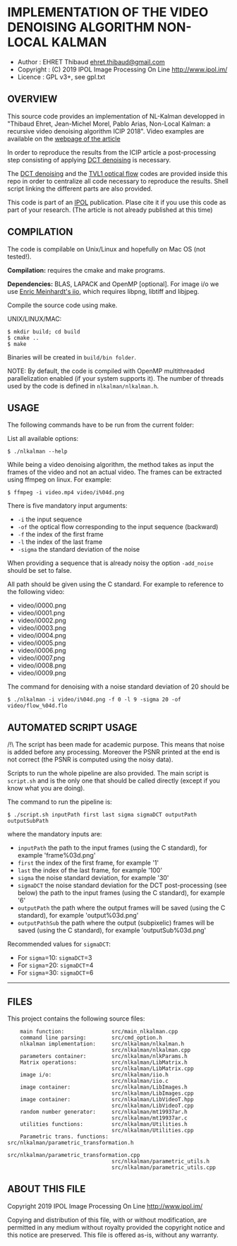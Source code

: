 IMPLEMENTATION OF THE VIDEO DENOISING ALGORITHM NON-LOCAL KALMAN
================================================================

* Author    : EHRET Thibaud <ehret.thibaud@gmail.com>
* Copyright : (C) 2019 IPOL Image Processing On Line http://www.ipol.im/
* Licence   : GPL v3+, see gpl.txt

OVERVIEW
--------

This source code provides an implementation of NL-Kalman developped in "Thibaud Ehret,
Jean-Michel Morel, Pablo Arias, Non-Local Kalman: a recursive video denoising algorithm
ICIP 2018". Video examples are available on the 
[webpage of the article](https://tehret.github.io/nlkalman)

In order to reproduce the results from the ICIP article a post-processing step consisting
of applying [DCT denoising](http://www.ipol.im/pub/art/2017/201/) is necessary.

The [DCT denoising](http://www.ipol.im/pub/art/2017/201/) and the [TVL1 optical flow](http://www.ipol.im/pub/art/2013/26/) codes are provided inside this repo in order to centralize
all code necessary to reproduce the results. Shell script linking the different parts are 
also provided.

This code is part of an [IPOL](http://www.ipol.im/) publication. Plase cite it
if you use this code as part of your research. (The article is not already published 
at this time)

COMPILATION
-----------

The code is compilable on Unix/Linux and hopefully on Mac OS (not tested!). 

**Compilation:** requires the cmake and make programs.

**Dependencies:** BLAS, LAPACK and OpenMP [optional]. 
For image i/o we use [Enric Meinhardt's iio](https://github.com/mnhrdt/iio),
which requires libpng, libtiff and libjpeg.
 
Compile the source code using make.

UNIX/LINUX/MAC:
```
$ mkdir build; cd build
$ cmake ..
$ make
```

Binaries will be created in `build/bin folder`.

NOTE: By default, the code is compiled with OpenMP multithreaded
parallelization enabled (if your system supports it). 
The number of threads used by the code is defined in `nlkalman/nlkalman.h`.

USAGE
-----

The following commands have to be run from the current folder:

List all available options:</br>
```
$ ./nlkalman --help
```

While being a video denoising algorithm, the method takes as input the frames of the video 
and not an actual video. The frames can be extracted using ffmpeg on linux. For example: 
```
$ ffmpeg -i video.mp4 video/i%04d.png
```

There is five mandatory input arguments:
* `-i` the input sequence
* `-of` the optical flow corresponding to the input sequence (backward)
* `-f` the index of the first frame
* `-l` the index of the last frame
* `-sigma` the standard deviation of the noise

When providing a sequence that is already noisy the option `-add_noise` should be set to false.

All path should be given using the C standard. For example to reference to the following video:
* video/i0000.png
* video/i0001.png
* video/i0002.png
* video/i0003.png
* video/i0004.png
* video/i0005.png
* video/i0006.png
* video/i0007.png
* video/i0008.png
* video/i0009.png

The command for denoising with a noise standard deviation of 20 should be 
```
$ ./nlkalman -i video/i%04d.png -f 0 -l 9 -sigma 20 -of video/flow_%04d.flo
```

AUTOMATED SCRIPT USAGE
----------------------

/!\ The script has been made for academic purpose. This means that noise is added before
any processing. Moreover the PSNR printed at the end is not correct (the PSNR is computed
using the noisy data).

Scripts to run the whole pipeline are also provided. The main script is `script.sh` and is
the only one that should be called directly (except if you know what you are doing).

The command to run the pipeline is:
```
$ ./script.sh inputPath first last sigma sigmaDCT outputPath outputSubPath
```
where the mandatory inputs are:
* `inputPath` the path to the input frames (using the C standard), for example 'frame%03d.png'
* `first` the index of the first frame, for example '1'
* `last` the index of the last frame, for example '100'
* `sigma` the noise standard deviation, for example '30'
* `sigmaDCT` the noise standard deviation for the DCT post-processing (see below) the path to the input frames (using the C standard), for example '6'
* `outputPath` the path where the output frames will be saved (using the C standard), for example 'output%03d.png'
* `outputPathSub` the path where the output (subpixelic) frames will be saved (using the C standard), for example 'outputSub%03d.png'

Recommended values for `sigmaDCT`: 
* For `sigma`=10: `sigmaDCT`=3
* For `sigma`=20: `sigmaDCT`=4
* For `sigma`=30: `sigmaDCT`=6

-----

FILES
-----

This project contains the following source files:
```
    main function:               src/main_nlkalman.cpp
    command line parsing:        src/cmd_option.h
    nlkalman implementation:     src/nlkalman/nlkalman.h
                                 src/nlkalman/nlkalman.cpp
    parameters container:        src/nlkalman/nlkParams.h
    Matrix operations:           src/nlkalman/LibMatrix.h
                                 src/nlkalman/LibMatrix.cpp
    image i/o:                   src/nlkalman/iio.h
                                 src/nlkalman/iio.c
    image container:             src/nlkalman/LibImages.h
                                 src/nlkalman/LibImages.cpp
    image container:             src/nlkalman/LibVideoT.hpp
                                 src/nlkalman/LibVideoT.cpp
    random number generator:     src/nlkalman/mt19937ar.h
                                 src/nlkalman/mt19937ar.c
    utilities functions:         src/nlkalman/Utilities.h
                                 src/nlkalman/Utilities.cpp
    Parametric trans. functions: src/nlkalman/parametric_transformation.h
                                 src/nlkalman/parametric_transformation.cpp
                                 src/nlkalman/parametric_utils.h
                                 src/nlkalman/parametric_utils.cpp
```

ABOUT THIS FILE
---------------

Copyright 2019 IPOL Image Processing On Line http://www.ipol.im/

Copying and distribution of this file, with or without modification,
are permitted in any medium without royalty provided the copyright
notice and this notice are preserved.  This file is offered as-is,
without any warranty.
